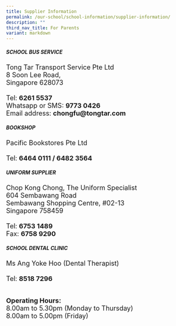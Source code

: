 ```yaml
---
title: Supplier Information
permalink: /our-school/school-information/supplier-information/
description: ""
third_nav_title: For Parents
variant: markdown
---
```

<h5><strong>SCHOOL BUS SERVICE</strong></h5>
<div style="font-size:18px">Tong Tar Transport Service Pte Ltd<br>
8 Soon Lee Road,<br>
Singapore 628073<br><br>Tel: <b>6261 5537</b><br>
Whatsapp or SMS: <b>9773 0426</b><br>
Email address: <b>chongfu@tongtar.com</b></div>

<h5><strong>BOOKSHOP</strong></h5>
<div style="font-size:18px">Pacific Bookstores Pte Ltd<br><br>
Tel: <b>6464 0111 / 6482 3564</b></div>

<h5><strong>UNIFORM SUPPLIER</strong></h5>
<div style="font-size:18px">Chop Kong Chong, The Uniform Specialist<br>
604 Sembawang Road<br>
Sembawang Shopping Centre, #02-13<br>
Singapore 758459<br><br>
Tel: <b>6753 1489</b><br>
Fax: <b>6758 9290</b><br></div>

<h5><strong>SCHOOL DENTAL CLINIC</strong></h5>
<div style="font-size:18px">Ms Ang Yoke Hoo (Dental Therapist)<br><br>
Tel: <b>8518 7296</b><br><br>

<b>Operating Hours:</b><br>
8.00am to 5.30pm (Monday to Thursday)<br>
8.00am to 5.00pm (Friday)</div>